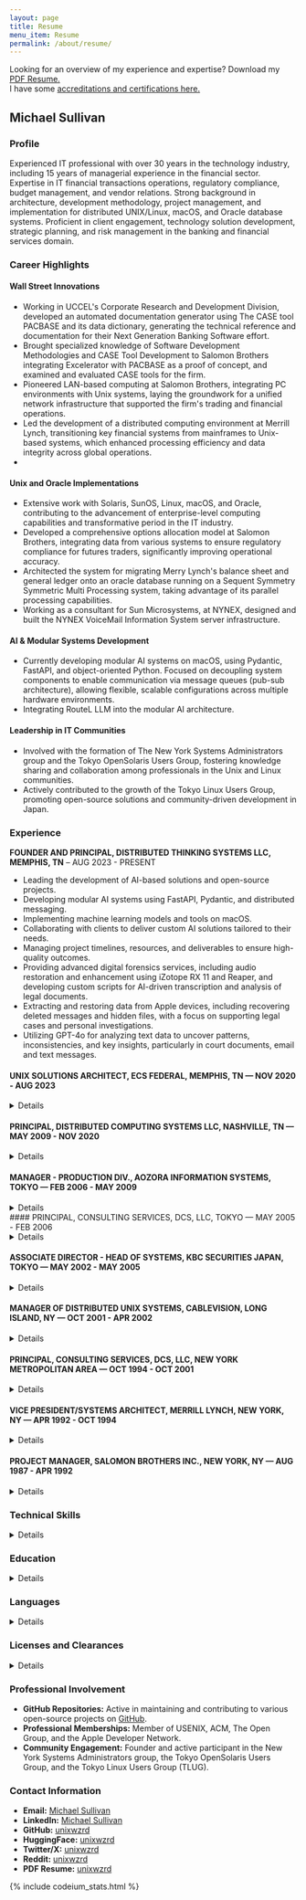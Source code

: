 ```yaml
---
layout: page
title: Resume
menu_item: Resume
permalink: /about/resume/
---
```


Looking for an overview of my experience and expertise? Download my [PDF Resume.](/assets/documents/SullivanMichael_IT_AI_ML_Unix_42020819.pdf)
<br>
I have some [accreditations and certifications here.](/about/sullivan-michael-creds) 

## Michael Sullivan

### Profile
Experienced IT professional with over 30 years in the technology industry, including 15 years of managerial experience in the financial sector. Expertise in IT financial transactions operations, regulatory compliance, budget management, and vendor relations. Strong background in architecture, development methodology, project management, and implementation for distributed UNIX/Linux, macOS, and Oracle database systems. Proficient in client engagement, technology solution development, strategic planning, and risk management in the banking and financial services domain.

### Career Highlights

#### Wall Street Innovations

- Working in UCCEL's Corporate Research and Development Division, developed an automated documentation generator using The CASE tool PACBASE and its data dictionary, generating the technical reference and documentation for their Next Generation Banking Software effort.
- Brought specialized knowledge of Software Development Methodologies and CASE Tool Development to Salomon Brothers integrating Excelerator with PACBASE as a proof of concept, and examined and evaluated CASE tools for the firm.
- Pioneered LAN-based computing at Salomon Brothers, integrating PC environments with Unix systems, laying the groundwork for a unified network infrastructure that supported the firm's trading and financial operations.
- Led the development of a distributed computing environment at Merrill Lynch, transitioning key financial systems from mainframes to Unix-based systems, which enhanced processing efficiency and data integrity across global operations.
- 
#### Unix and Oracle Implementations

- Extensive work with Solaris, SunOS, Linux, macOS, and Oracle, contributing to the advancement of enterprise-level computing capabilities and transformative period in the IT industry.
- Developed a comprehensive options allocation model at Salomon Brothers, integrating data from various systems to ensure regulatory compliance for futures traders, significantly improving operational accuracy.
- Architected the system for migrating Merry Lynch's balance sheet and general ledger onto an oracle database running on a Sequent Symmetry Symmetric Multi Processing system, taking advantage of its parallel processing capabilities.
- Working as a consultant for Sun Microsystems, at NYNEX, designed and built the NYNEX VoiceMail Information System server infrastructure.
 
#### AI & Modular Systems Development

- Currently developing modular AI systems on macOS, using Pydantic, FastAPI, and object-oriented Python. Focused on decoupling system components to enable communication via message queues (pub-sub architecture), allowing flexible, scalable configurations across multiple hardware environments.
- Integrating RouteL LLM into the modular AI architecture.

#### Leadership in IT Communities

- Involved with the formation of The New York Systems Administrators group and the Tokyo OpenSolaris Users Group, fostering knowledge sharing and collaboration among professionals in the Unix and Linux communities.
- Actively contributed to the growth of the Tokyo Linux Users Group, promoting open-source solutions and community-driven development in Japan.

### Experience

**FOUNDER AND PRINCIPAL, DISTRIBUTED THINKING SYSTEMS LLC, MEMPHIS, TN** – AUG 2023 - PRESENT
- Leading the development of AI-based solutions and open-source projects.
- Developing modular AI systems using FastAPI, Pydantic, and distributed messaging.
- Implementing machine learning models and tools on macOS.
- Collaborating with clients to deliver custom AI solutions tailored to their needs.
- Managing project timelines, resources, and deliverables to ensure high-quality outcomes.
- Providing advanced digital forensics services, including audio restoration and enhancement using iZotope RX 11 and Reaper, and developing custom scripts for AI-driven transcription and analysis of legal documents.
- Extracting and restoring data from Apple devices, including recovering deleted messages and hidden files, with a focus on supporting legal cases and personal investigations.
- Utilizing GPT-4o for analyzing text data to uncover patterns, inconsistencies, and key insights, particularly in court documents, email and text messages.

#### UNIX SOLUTIONS ARCHITECT, ECS FEDERAL, MEMPHIS, TN — NOV 2020 - AUG 2023
<details>
- Supported the US Postal Service's Unix/Linux environment.
- Provided full-scale release management using ServiceNow.
- Managed the applications release process in an Agile environment from development to production, ensuring quick and efficient delivery with contingency plans.
- Troubleshot logistics systems and applications issues across all environments for the US Postal Service.
- Provided Unix Systems Support for 900 Unix/Linux servers in development, test, QA, and production environments.
- Supported operating systems issues arising from applications, including performance tuning and permissions alignment.
</details>

#### PRINCIPAL, DISTRIBUTED COMPUTING SYSTEMS LLC, NASHVILLE, TN — MAY 2009 - NOV 2020
<details>
- Designed and implemented VPN and firewall services using pfSense, Snort, IPSec, and OpenVPN.
- Led an international team to create an IaaS appliance, managing storage, compute, and control components in a single rack.
- Designed a small/medium-sized business NAS storage appliance with data encryption, compression, and deduplication.
- Developed a backup service for DaaS cloud-based storage.
</details>

#### MANAGER - PRODUCTION DIV., AOZORA INFORMATION SYSTEMS, TOKYO — FEB 2006 - MAY 2009
<details>
- Managed a $33M budget and prepared reports for senior executives.
- Reduced costs through consolidation using VMware on Linux, achieving a 15% year-over-year savings for two years.
- Co-managed a team of 25 administrators and led project work.
- Built a CMDB for cataloging datacenter and desktop hardware, and implemented a cost allocation model for IT services.
</details>
#### PRINCIPAL, CONSULTING SERVICES, DCS, LLC, TOKYO — MAY 2005 - FEB 2006
<details>
- Managed the migration of internet services, including software upgrades and system configuration for a data center relocation.
- Created a proprietary online trading system for a private hedge fund in Tokyo.
</details>

#### ASSOCIATE DIRECTOR - HEAD OF SYSTEMS, KBC SECURITIES JAPAN, TOKYO — MAY 2002 - MAY 2005
<details>
- Managed a team of 5 employees and provided daily systems operations support.
- Supported global standardization of systems architecture and infrastructure.
- Managed market data support for Bloomberg and Reuters platforms.
</details>

#### MANAGER OF DISTRIBUTED UNIX SYSTEMS, CABLEVISION, LONG ISLAND, NY — OCT 2001 - APR 2002
<details>
- Managed a team of 15 UNIX Systems Administrators providing 24/7 support for critical operations.
- Oversaw a $1.5M annual budget and provided mentorship to junior staff.
</details>

#### PRINCIPAL, CONSULTING SERVICES, DCS, LLC, NEW YORK METROPOLITAN AREA — OCT 1994 - OCT 2001
<details>
- Managed teams of 4 to 15 UNIX Systems and Database Administrators.
- Designed and implemented strategic information system architecture for internet commerce applications.
- Developed and managed backup and recovery plans for client data centers.
- Clients: NYNEX, Sun Microsystems, SkyMall.com, Recollections Inc. (Zing), InsureMyTrip.com
</details>

#### VICE PRESIDENT/SYSTEMS ARCHITECT, MERRILL LYNCH, NEW YORK, NY — APR 1992 - OCT 1994
<details>
- Led the development and implementation of applications and systems architecture for a financial systems migration project.
- Provided development support and training to a staff of 200 developers.

**Awards:**

- Merrill Lynch President's Award for Excellence - First Quarter 1993 
</details>

#### PROJECT MANAGER, SALOMON BROTHERS INC., NEW YORK, NY — AUG 1987 - APR 1992 
<details>
- Designed, implemented, and supported a national network infrastructure for investment banking. 
- Managed a staff of 12 administrators and developers, and successfully managed the relocation of the investment banking group to a new headquarters. 

**Awards:**

- Business Technology Organization Communications Award – Feb 1991 
- Business Technology Organization Communications Award – Feb 1990.
</details>

### Technical Skills
<details>
- **Software:** iZotope RX11, Reaper DAW, Visual Studio Code, ServiceNow (Incident, Change, and Release Management), FastAPI, Pydantic, X Window System, ZFS, GFS, Veritas, Sun Disk Suite, Apache, Tomcat, LDAP, DNS, NIS, Sendmail, Git/GitHub, Subversion, CVS, NFS, CIFS, Secure Shell (SSH), Tripwire, NMAP, Snort, pfSense (Firewall, VPN, IDS), F5 Load Balancing.
- **Database:** Oracle 10g, 9i, 8i, PostgreSQL, MySQL, SQLite, Redis, Berkeley DB.
- **Programming:** Bourne/Korn/Bash Shell, Python, Perl, C, SQL, Ruby, HTML, XML, UML, JavaScript, PL/SQL.
- **Systems:** OpenSolaris, Solaris, Linux, macOS, OS X Server, VMWare, VirtualBox, Windows, MVS (z/OS), TSO.
- **Network Infrastructure:** TCP/IP, PPP, NTP, HTTP, SMTP, POP3, IMAP, SNMP, NNTP, NAT, Cisco Router Configuration, Firewalls, IPSec, OpenVPN, SSH Tunneling, Oracle SQL*Net, FIX, Bloomberg, Reuters, F5.
- **Applications:** Microsoft Office, iWork, Omni Graffle, Omni Plan.
- **Hardware:** Apple Silicon, Sun SPARC, Intel x86, EMC.
</details>

### Education
<details>
- **Vanderbilt University, Nashville, TN** - Post Graduate (PhD work), Neuroscience/Psychiatry, 2014 - 2016
- **University of Texas, Arlington, TX** - BBA, Information Systems, 1987
</details>

### Languages
<details>
- **English:** Native
- **Japanese:** Basic
</details>

### Licenses and Clearances
<details>

- **USPS Public Trust Clearance** - valid through November 2025
- **FAA License:** Private Pilot, Airplane Single/Multi Engine Land - Instrument Airplane
</details>

### Professional Involvement

- **GitHub Repositories:** Active in maintaining and contributing to various open-source projects on [GitHub](https://github.com/unixwzrd).
- **Professional Memberships:** Member of USENIX, ACM, The Open Group, and the Apple Developer Network.
- **Community Engagement:** Founder and active participant in the New York Systems Administrators group, the Tokyo OpenSolaris Users Group, and the Tokyo Linux Users Group (TLUG).

### Contact Information

- **Email:**  <a href="mailto:{{ site.author.email | encode_email }}" title="Michael Sullivan">Michael Sullivan</a>
- **LinkedIn:** [Michael Sullivan](https://www.linkedin.com/in/unixwzrd)
- **GitHub:** [unixwzrd](https://github.com/unixwzrd)
- **HuggingFace:** [unixwzrd](https://huggingface.co/unixwzrd)
- **Twitter/X:** [unixwzrd](https://twitter.com/unixwzrd)
- **Reddit:** [unixwzrd](https://reddit.com/u/unixwzrd)
- **PDF Resume:** [unixwzrd](/assets/documents/SullivanMichael_IT_AI_ML_Unix_42020819.pdf)

{% include codeium_stats.html %}
